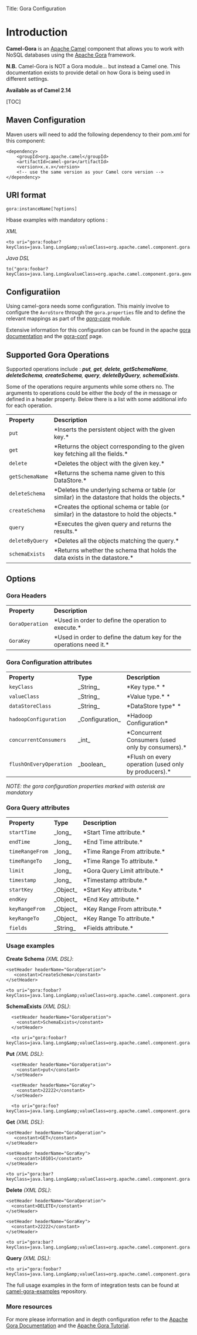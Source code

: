 Title: Gora Configuration

# Introduction

**Camel-Gora** is an [Apache Camel](http://camel.apache.org/) component that allows you to work with NoSQL databases using the 
[Apache Gora](http://gora.apache.org/) framework. 

**N.B.** Camel-Gora is NOT a Gora module... but instead a Camel one. This documentation exists to provide detail on how 
Gora is being used in different settings.

**Available as of Camel 2.14**

[TOC]

## Maven Configuration

Maven users will need to add the following dependency to their pom.xml for this component:

    <dependency>
        <groupId>org.apache.camel</groupId>
        <artifactId>camel-gora</artifactId>
        <version>x.x.x</version>
        <!-- use the same version as your Camel core version -->
    </dependency>
    

## URI format

    gora:instanceName[?options]

 Hbase examples with mandatory options : 

 *XML*

	<to uri="gora:foobar?keyClass=java.lang.Long&amp;valueClass=org.apache.camel.component.gora.generated.Pageview&amp;dataStoreClass=org.apache.gora.hbase.store.HBaseStore"/>

 *Java DSL*

	to("gora:foobar?keyClass=java.lang.Long&valueClass=org.apache.camel.component.gora.generated.Pageview&dataStoreClass=org.apache.gora.hbase.store.HBaseStore"/>


## Configuratiion

 Using camel-gora needs some configuration. This mainly involve to configure the <code>AvroStore</code> through the <code>gora.properties</code> file and to define the relevant mappings as part of the *[gora-core](http://gora.apache.org/current/gora-core.html)* module.

 Extensive information for this configuration can be found in the apache [gora documentation](./index.html) and the [gora-conf](./gora-conf.html) page. 

## Supported Gora Operations

 Supported operations include : ***put**, **get**, **delete**, **getSchemaName**, **deleteSchema**, **createSchema**, **query**, **deleteByQuery**, **schemaExists***. 

 Some of the operations require arguments while some others no. The arguments to operations could be either the *body* of the *in* message or defined in a header property. Below there is a list with some additional info for each operation.
 
 
<table>
  <tr><th align="left">Property</th><th align="left">Description</th></tr>
   <tr>
	<td><tt><code>put</code></tt> 
	<td>*Inserts the persistent object with the given key.*</td>
   </tr>
   <tr>
	<td><tt><code>get</code></tt> 
	<td>*Returns the object corresponding to the given key fetching all the fields.*</td>
   </tr>
   <tr>
	<td><tt><code>delete</code></tt> 
	<td>*Deletes the object with the given key.*</td>
   </tr>
   <tr>
	<td><tt><code>getSchemaName</code></tt> 
	<td>*Returns the schema name given to this DataStore.*</td>
   </tr>
   <tr>
	<td><tt><code>deleteSchema</code></tt> 
	<td>*Deletes the underlying schema or table (or similar) in the datastore that holds the objects.*</td>
   </tr>
   <tr>
	<td><tt><code>createSchema</code></tt> 
	<td>*Creates the optional schema or table (or similar) in the datastore to hold the objects.*</td>
   </tr>
   <tr>
	<td><tt><code>query</code></tt> 
	<td>*Executes the given query and returns the results.*</td>
   </tr>
   <tr>
	<td><tt><code>deleteByQuery</code></tt> 
	<td>*Deletes all the objects matching the query.*</td>
   </tr>
   <tr>
	<td><tt><code>schemaExists</code></tt> 
	<td>*Returns whether the schema that holds the data exists in the datastore.*</td>
   </tr>
 </table> 


## Options


### Gora Headers

<table>
<tr><th align="left">Property</th><th align="left">Description</th></tr>
   <tr>
	<td><tt><code>GoraOperation</code></tt> 
	<td>*Used in order to define the operation to execute.*</td>
   </tr>
   <tr>
	<tr>
	<td><tt><code>GoraKey</code></tt> 
	<td>*Used in order to define the datum key for the operations need it.*</td>
   </tr>
 </table>

### Gora Configuration attributes

<table>
  <tr><th align="left">Property</th><th align="left">Type</th><th align="left">Description</th></tr>
   <tr>
	<td><tt><code>keyClass</code></tt> 
	</td><td>_String_</td>
	<td>*Key type.* *</td>
   </tr>
   <tr>
	<td><tt><code>valueClass</code></tt> 
	</td><td>_String_</td>
	<td> *Value type.* *</td>
   </tr>
   <tr>
	<td><tt><code>dataStoreClass</code></tt> 
	</td><td>_String_</td>
	<td> *DataStore type* *</td>
   </tr>
   <tr>
	<td><tt><code>hadoopConfiguration</code></tt> 
	</td><td>_Configuration_</td>
	<td> *Hadoop Configuration*</td>
   </tr>
   <tr>
	<td><tt><code>concurrentConsumers</code></tt> 
	</td><td>_int_</td>
	<td> *Concurrent Consumers (used only by consumers).*</td>
   </tr>
   <tr>
	<td><tt><code>flushOnEveryOperation</code></tt> 
	</td><td>_boolean_</td>
	<td> *Flush on every operation (used only by producers).*</td>
   </tr>
</table>

*NOTE: the gora configuration properties marked with asterisk are mandatory* 
   
### Gora Query attributes

<table>
   <tr><th align="left">Property</th><th align="left">Type</th><th align="left">Description</th></tr>
   <tr>
	<td><tt><code>startTime</code></tt> 
	</td><td>_long_</td>
	<td> *Start Time attribute.*</td>
   </tr>
   <tr>
	<td><tt><code>endTime</code></tt> 
	</td><td>_long_</td>
	<td> *End Time attribute.*</td>
   </tr>
   <tr>
	<td><tt><code>timeRangeFrom</code></tt> 
	</td><td>_long_</td>
	<td> *Time Range From attribute.*</td>
   </tr>
   <tr>
	<td><tt><code>timeRangeTo</code></tt> 
	</td><td>_long_</td>
	<td> *Time Range To attribute.*</td>
   </tr>
   <tr>
	<td><tt><code>limit</code></tt> 
	</td><td>_long_</td>
	<td> *Gora Query Limit attribute.*</td>
   </tr>
   <tr>
	<td><tt><code>timestamp</code></tt> 
	</td><td>_long_</td>
	<td> *Timestamp attribute.*</td>
   </tr>
   <tr>
	<td><tt><code>startKey</code></tt> 
	</td><td>_Object_</td>
	<td> *Start Key attribute.*</td>
   </tr>
   <tr>
	<td><tt><code>endKey</code></tt> 
	</td><td>_Object_</td>
	<td> *End Key attribute.*</td>
   </tr>
   <tr>
	<td><tt><code>keyRangeFrom</code></tt> 
	</td><td>_Object_</td>
	<td> *Key Range From attribute.*</td>
   </tr>
   <tr>
	<td><tt><code>keyRangeTo</code></tt> 
	</td><td>_Object_</td>
	<td> *Key Range To attribute.*</td>
   </tr>
   <tr>
	<td><tt><code>fields</code></tt> 
	</td><td>_String_</td>
	<td> *Fields attribute.*</td>
   </tr>
</table>

### Usage examples


**Create Schema** *(XML DSL)*:

	<setHeader headerName="GoraOperation">
	   <constant>CreateSchema</constant>
	</setHeader>
	
	<to uri="gora:foobar?keyClass=java.lang.Long&amp;valueClass=org.apache.camel.component.gora.generated.Pageview&amp;dataStoreClass=org.apache.gora.hbase.store.HBaseStore"/>

**SchemaExists** *(XML DSL)*:

 	  <setHeader headerName="GoraOperation">
      	<constant>SchemaExists</constant>
      </setHeader>
      
      <to uri="gora:foobar?keyClass=java.lang.Long&amp;valueClass=org.apache.camel.component.gora.generated.Pageview&amp;dataStoreClass=org.apache.gora.hbase.store.HBaseStore"/>


**Put** *(XML DSL)*:

	  <setHeader headerName="GoraOperation">
        <constant>put</constant>
      </setHeader>
           
	  <setHeader headerName="GoraKey">
        <constant>22222</constant>
      </setHeader>

      <to uri="gora:foo?keyClass=java.lang.Long&amp;valueClass=org.apache.camel.component.gora.generated.Pageview&amp;dataStoreClass=org.apache.gora.hbase.store.HBaseStore"/>

**Get** *(XML DSL)*:

	<setHeader headerName="GoraOperation">
       <constant>GET</constant>
    </setHeader>
    
    <setHeader headerName="GoraKey">
       <constant>10101</constant>
    </setHeader>
 
    <to uri="gora:bar?keyClass=java.lang.Long&amp;valueClass=org.apache.camel.component.gora.generated.Pageview&amp;dataStoreClass=org.apache.gora.hbase.store.HBaseStore"/>

**Delete** *(XML DSL)*:

	<setHeader headerName="GoraOperation">
      <constant>DELETE</constant>
    </setHeader>
    
	<setHeader headerName="GoraKey">
      <constant>22222</constant>
    </setHeader>

    <to uri="gora:bar?keyClass=java.lang.Long&amp;valueClass=org.apache.camel.component.gora.generated.Pageview&amp;dataStoreClass=org.apache.gora.hbase.store.HBaseStore"/>

**Query** *(XML DSL)*:

	<to uri="gora:foobar?keyClass=java.lang.Long&amp;valueClass=org.apache.camel.component.gora.generated.Pageview&amp;dataStoreClass=org.apache.gora.hbase.store.HBaseStore"/>

The full usage examples in the form of integration tests can be found at [camel-gora-examples](https://github.com/ipolyzos/camel-gora-examples/) repository.

### More resources

For more please information and in depth configuration refer to the [Apache Gora Documentation](./overview.html) and the [Apache Gora Tutorial](./tutorial.html).